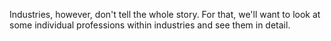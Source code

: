Industries, however, don't tell the whole story. For that, we'll want to look at some individual professions within industries and see them in detail.
